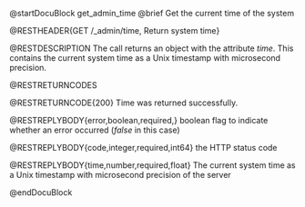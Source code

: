 
@startDocuBlock get_admin_time
@brief Get the current time of the system

@RESTHEADER{GET /_admin/time, Return system time}

@RESTDESCRIPTION
The call returns an object with the attribute *time*. This contains the
current system time as a Unix timestamp with microsecond precision.

@RESTRETURNCODES

@RESTRETURNCODE{200}
Time was returned successfully.

@RESTREPLYBODY{error,boolean,required,}
boolean flag to indicate whether an error occurred (*false* in this case)

@RESTREPLYBODY{code,integer,required,int64}
the HTTP status code

@RESTREPLYBODY{time,number,required,float}
The current system time as a Unix timestamp with microsecond precision of the server

@endDocuBlock

